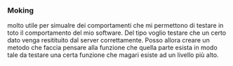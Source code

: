 ### Moking
molto utile per simualre dei comportamenti che mi permettono di testare in toto il comportamento del mio software. Del tipo voglio testare che un certo dato venga resitituito dal server correttamente. Posso allora creare un metodo che faccia pensare alla funzione che quella parte esista in modo tale da testare una certa funzione che magari esiste ad un livello più alto.